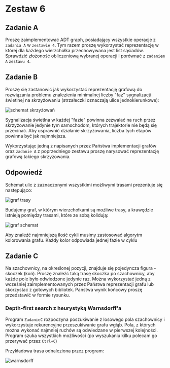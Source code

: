 # Zestaw 6

## Zadanie A

Proszę zaimplementować ADT graph, posiadający wszystkie operacje z `zadania A` w `zestawie 4`. Tym razem proszę wykorzystać reprezentację w której dla każdego wierzchołka przechowywana jest list sąsiadów. Sprawdzić złożoność obliczeniową wybranej operacji i porównać z `zadaniem A` `zestawu 4`.

## Zadanie B

Proszę się zastanowić jak wykorzystać reprezentację grafową do rozwiązania problemu znalezienia minimalnej liczby "faz" sygnalizacji świetlnej na skrzyżowaniu (strzałeczki oznaczają ulice jednokierunkowe):

![schemat skrzyżowań](https://user-images.githubusercontent.com/57668948/157849939-aead0c05-46c2-4447-97b6-57cad2cd195b.jpg)

Sygnalizacja świetlna w każdej "fazie" powinna zezwalać na ruch przez skrzyżowanie jedynie tym samochodom, których trajektorie nie będą się przecinać. Aby usprawnić działanie skrzyżowania, liczba tych etapów powinna być jak najmniejsza.

Wykorzystując jedną z napisanych przez Państwa implementacji grafów oraz `zadanie A` z poprzedniego zestawu proszę narysować reprezentację grafową takiego skrzyżowania.

## Odpowiedź

Schemat ulic z zaznaczonymi wszystkimi możliwymi trasami prezentuje się następująco:

![graf trasy](https://user-images.githubusercontent.com/57668948/162615332-a09dd554-055f-4a08-9e29-eac567b2dc90.png)

Budujemy graf, w którym wierzchołkami są możliwe trasy, a krawędzie istnieją pomiędzy trasami, które ze sobą kolidują:

![graf schemat](https://user-images.githubusercontent.com/57668948/162614923-c94434ed-7e44-487a-b4ff-e12f474b8e32.png)

Aby znaleźć najmniejszą ilość cykli musimy zastosować algorytm kolorowania grafu. Każdy kolor odpowiada jednej fazie w cyklu

## Zadanie C

Na szachownicy, na określonej pozycji, znajduje się pojedyncza figura - skoczek (koń). Proszę znaleźć taką trasę skoczka po szachownicy, aby każde pole było odwiedzone jedynie raz. Można wykorzystać jedną z wcześniej zaimplementowanych przez Państwa reprezentacji grafu lub skorzystać z gotowych bibliotek. Państwa wynik końcowy proszę przedstawić w formie rysunku.

### Depth-first search z heurystyką Warnsdorff'a

Program `ZadanieC` rozpoczyna poszukiwanie z losowego pola szachownicy i wykorzystuje rekurencyjne przeszukiwanie grafu wgłąb. Pola, z których można wykonać najmniej ruchów są odwiedzane w pierwszej kolejności. Program szuka wszystkich możliwości (po wyszukaniu kilku polecam go przerywać przez `Ctrl+C`)

Przykładowa trasa odnaleziona przez program:

![warnsdorff](https://user-images.githubusercontent.com/57668948/162686002-4cb5d574-9fb6-4815-873a-dbf825389c75.png)

